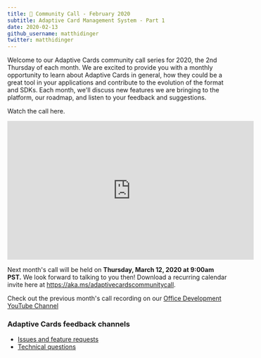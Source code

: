 ```yaml
---
title: 📣 Community Call - February 2020
subtitle: Adaptive Card Management System - Part 1
date: 2020-02-13
github_username: matthidinger
twitter: matthidinger
---
```


Welcome to our Adaptive Cards community call series for 2020, the 2nd Thursday of each month. We are excited to provide you with a monthly opportunity to learn about Adaptive Cards in general, how they could be a great tool in your applications and contribute to the evolution of the format and SDKs. Each month, we'll discuss new features we are bringing to the platform, our roadmap, and listen to your feedback and suggestions.

Watch the call here.

<iframe width="560" height="315" title="Adaptive Cards developer community call-February 2020" src="https://www.youtube.com/embed/UNqlSaxmIGI" frameborder="0" allow="accelerometer; autoplay; encrypted-media; gyroscope; picture-in-picture" allowfullscreen></iframe>

Next month's call will be held on **Thursday, March 12, 2020 at 9:00am PST.** We look forward to talking to you then! Download a recurring calendar invite here at <https://aka.ms/adaptivecardscommunitycall>.

Check out the previous month's call recording on our [Office Development YouTube Channel](https://www.youtube.com/channel/UCV_6HOhwxYLXAGd-JOqKPoQ)

### Adaptive Cards feedback channels

-   [Issues and feature requests](https://github.com/Microsoft/AdaptiveCards/issues)
-   [Technical questions](https://stackoverflow.com/questions/tagged/adaptive-cards)